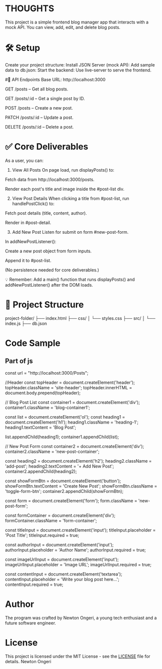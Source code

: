 # THOUGHTS
This project is a simple frontend blog manager app that interacts with a mock API. You can view, add, edit, and delete blog posts.

# 🛠️ Setup
Create your project structure:
Install JSON Server (mock API):
Add sample data to db.json:
Start the backend:
Use live-server to serve the frontend.


#📡 API Endpoints
Base URL: http://localhost:3000

GET /posts – Get all blog posts.

GET /posts/:id – Get a single post by ID.

POST /posts – Create a new post.

PATCH /posts/:id – Update a post.

DELETE /posts/:id – Delete a post.


# ✅ Core Deliverables
As a user, you can:

1. View All Posts
On page load, run displayPosts() to:

Fetch data from http://localhost:3000/posts.

Render each post's title and image inside the #post-list div.

2. View Post Details
When clicking a title from #post-list, run handlePostClick() to:

Fetch post details (title, content, author).

Render in #post-detail.

3. Add New Post
Listen for submit on form #new-post-form.

In addNewPostListener():

Create a new post object from form inputs.

Append it to #post-list.

(No persistence needed for core deliverables.)

💡 Remember: Add a main() function that runs displayPosts() and addNewPostListener() after the DOM loads.

# 📁 Project Structure

project-folder/
├── index.html
├── css/
│   └── styles.css
├── src/
│   └── index.js
├── db.json

# Code Sample
## Part of js
const url = "http://localhost:3000/Posts";

//Header
const topHeader = document.createElement('header');
topHeader.className = 'site-header';
topHeader.innerHTML =
document.body.prepend(topHeader);

// Blog Post List 
const container1 = document.createElement('div');
container1.className = 'blog-container1';

const list = document.createElement('ol');
const heading1 = document.createElement('h1');
heading1.className = 'heading-1';
heading1.textContent = 'Blog Post';

list.appendChild(heading1);
container1.appendChild(list);

// New Post Form 
const container2 = document.createElement('div');
container2.className = 'new-post-container';

const heading2 = document.createElement('h2');
heading2.className = 'add-post';
heading2.textContent = '+ Add New Post';
container2.appendChild(heading2);

const showFormBtn = document.createElement('button');
showFormBtn.textContent = 'Create New Post';
showFormBtn.className = 'toggle-form-btn';
container2.appendChild(showFormBtn);

const form = document.createElement('form');
form.className = 'new-post-form';

const formContainer = document.createElement('div');
formContainer.className = 'form-container';

const titleInput = document.createElement('input');
titleInput.placeholder = 'Post Title';
titleInput.required = true;

const authorInput = document.createElement('input');
authorInput.placeholder = 'Author Name';
authorInput.required = true;

const imageUrlInput = document.createElement('input');
imageUrlInput.placeholder = 'Image URL';
imageUrlInput.required = true;

const contentInput = document.createElement('textarea');
contentInput.placeholder = 'Write your blog post here...';
contentInput.required = true;

# Author
The program was crafted by Newton Ongeri, a young tech enthusiast and a future software engineer.

# License

This project is licensed under the MIT License - see the [LICENSE](LICENSE) file for details.
Newton Ongeri
